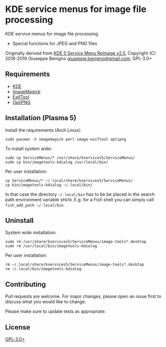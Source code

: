 # KDE service menus for image file processing

KDE service menus for image file processing.

* Special functions for JPEG and PNG files

Originally derived from [KDE 5 Service Menu ReImage v2.5](https://www.egregorion.net/),
Copyright (C) 2018-2019 Giuseppe Benigno <giuseppe.benigno@gmail.com>, GPL-3.0+

## Requirements

* [KDE](https://www.kde.org/)
* [ImageMagick](https://imagemagick.org/index.php)
* [ExifTool](https://exiftool.org/)
* [OptiPNG](http://optipng.sourceforge.net/)

## Installation (Plasma 5)

Install the requirements (Arch Linux):

    sudo pacman -S imagemagick perl-image-exiftool optipng

To install system wide:

    sudo cp ServiceMenus/* /usr/share/kservices5/ServiceMenus/
    sudo cp bin/imagetools-kdialog /usr/local/bin/

Per user installation:

    cp ServiceMenus/* ~/.local/share/kservices5/ServiceMenus/
    cp bin/imagetools-kdialog ~/.local/bin/

In that case the directory `~/.local/bin` has to be be placed in the search path
environment variable `$PATH`.
E.g. for a Fish shell you can simply call `fish_add_path ~/.local/bin`.

## Uninstall

System wide installation:

    sudo rm /usr/share/kservices5/ServiceMenus/image-tools*.desktop
    sudo rm /usr/local/bin/imagetools-kdialog

Per user installation:

    rm ~/.local/share/kservices5/ServiceMenus/image-tools*.desktop
    rm ~/.local/bin/imagetools-kdialog

## Contributing

Pull requests are welcome. For major changes, please open an issue first to
discuss what you would like to change.

Please make sure to update tests as appropriate.

## License

[GPL-3.0+](https://www.gnu.org/licenses/gpl-3.0.html)
